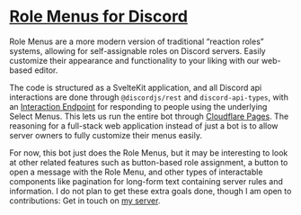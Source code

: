 # [Role Menus for Discord](https://rolemenu.net)
Role Menus are a more modern version of traditional “reaction roles” systems, allowing for self-assignable roles on Discord servers. Easily customize their appearance and functionality to your liking with our web-based editor.

The code is structured as a SvelteKit application, and all Discord api interactions are done through `@discordjs/rest` and `discord-api-types`, with an [Interaction Endpoint](https://discord.com/developers/docs/interactions/receiving-and-responding#receiving-an-interaction) for responding to people using the underlying Select Menus. This lets us run the entire bot through [Cloudflare Pages](https://pages.cloudflare.com). The reasoning for a full-stack web application instead of just a bot is to allow server owners to fully customize their menus easily.

For now, this bot just does the Role Menus, but it may be interesting to look at other related features such as button-based role assignment, a button to open a message with the Role Menu, and other types of interactable components like pagination for long-form text containing server rules and information. I do not plan to get these extra goals done, though I am open to contributions: Get in touch on [my server](https://discord.gg/4AbvSXV).
